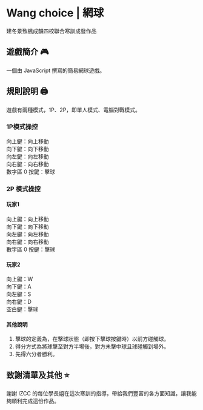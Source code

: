 # Wang choice | 網球
建冬景致楓成韻四校聯合寒訓成發作品

## 遊戲簡介 🎮
一個由 JavaScript 撰寫的簡易網球遊戲。

## 規則說明 🖨️
遊戲有兩種模式，1P、2P，即單人模式、電腦對戰模式。

### 1P模式操控
向上鍵：向上移動<br>
向下鍵：向下移動<br>
向左鍵：向左移動<br>
向右鍵：向右移動<br>
數字區 0 按鍵：擊球<br>

### 2P 模式操控
#### 玩家1
向上鍵：向上移動<br>
向下鍵：向下移動<br>
向左鍵：向左移動<br>
向右鍵：向右移動<br>
數字區 0 按鍵：擊球<br>

#### 玩家2
向上鍵：W<br>
向下鍵：A<br>
向左鍵：S<br>
向右鍵：D<br>
空白鍵：擊球<br>

#### 其他說明
1. 擊球的定義為，在擊球狀態（即按下擊球按鍵時）以前方碰觸球。
2. 得分方式為將球擊至對方半場後，對方未擊中球且球碰觸到場外。
3. 先得六分者勝利。

## 致謝清單及其他 ⭐
謝謝 IZCC 的每位學長姐在這次寒訓的指導，帶給我們豐富的各方面知識，讓我能夠順利完成這份作品。

